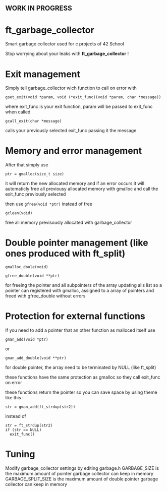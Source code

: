 ## WORK IN PROGRESS

# ft_garbage_collector
Smart garbage collector used for c projects of 42 School

Stop worrying about your leaks with **ft_garbage_collector** !

# Exit management

Simply tell garbage_collector wich function to call on error with

```gset_exit(void *param, void (*exit_func)(void *param, char *message))```

where exit_func is your exit function, param will be passed to exit_func when called

```gcall_exit(char *message)```

calls your previously selected exit_func passing it the message

# Memory and error management

After that simply use

```ptr = gmalloc(size_t size)```

it will return the new allocated memory
and if an error occurs it will automaticly free all previousy allocated memory with gmalloc and call the exit_func previously selected

then use
```gfree(void *ptr)```
instead of free

```gclean(void)```

free all memory previsously allocated with garbage_collector

# Double pointer management (like ones produced with ft_split)
```gmalloc_doule(void)```

```gfree_double(void **ptr)```

for freeing the pointer and all subpointers of the array updating alls list so a pointer can registered with gmalloc, assigned to a array of pointers and freed with gfree_double without errors

# Protection for external functions

If you need to add a pointer that an other function as malloced itself use

```gman_add(void *ptr)```

or

```gman_add_double(void **ptr)```

for double pointer, the array need to be terminated by NULL (like ft_split)

these functions have the same protection as gmalloc so they call exit_func on error

these functions return the pointer so you can save space by using theme like this :

```str = gman_add(ft_strdup(str2))```

instead of

```
str = ft_strdup(str2)
if (str == NULL)
  exit_func()
```

# Tuning

Modify garbage_collector settings by editing garbage.h
GARBAGE_SIZE is the maximum amount of pointer garbage collector can keep in memory
GARBAGE_SPLIT_SIZE is the maximum amount of double pointer garbage collector can keep in memory
